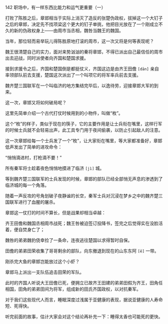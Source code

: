 142 职场中，有一样东西比能力和运气更重要（一）



打败了陈胜之后，章邯相当于实际上消灭了造反的张楚伪政权，拔掉这一个大钉子之后的章邯，决定先不找项梁这个更大的钉子单挑，他把目光放在了一个刚成立不久的新的伪政权身上——由周市当丞相，魏咎当魏王的魏国。

当年，那位轻而易举玩儿得陈胜原地打滚的周市，这一次又将是何等表现呢？



魏王很清楚自己的实力，面对来势汹汹的秦将章邯，不得已派出自己最信任的周市出去迎战，同时派使者向齐国和楚国求援。

接到求援令之后，齐国和楚国倒是都挺仗义，齐国这边是由齐王田儋 `[dān]` 亲自率领部队前去支援，楚国这次派出了一个叫项它的将军率兵前去支援。

魏齐楚三国联军在一个叫临济的地方集结完毕后，以逸待劳，迎接章邯大军的到来。

这一次，章邯又将如何破局呢？



这里先简单介绍一个古代打仗时候用到的小物件，叫做“枚”。

这个“枚”的样子，类似于现在的筷子，它的主要作用是让士兵衔在嘴里，这样行军的时候士兵就不会轻易出声，此工具专门用于夜间偷袭，以防止引起敌人的注意。

这一次章邯给每一个士兵发了一个“枚”，让大家衔在嘴里，等大家都准备好，章邯低声发出了简单的进攻命令：

“悄悄滴进村，打枪滴不要！”

所有秦军将士趁着夜色悄悄地摸进了临济 `[jì]` 城。



等到魏齐楚三国联军的士兵发现的时候，章邯的部队已经全部悄无声息的渗透到了临济城的每一个角落。

随着一声反攻的号角划破子夜静谧的长空，秦军士兵对沉浸在梦乡之中的魏齐楚三国联军进行了血腥的屠杀。

章邯这一仗打的时间不算长，但是战果却相当卓越：

齐王田儋和魏国丞相周市战死；魏王咎被迫签订投降书，签完之后觉得实在没脸活着，便自焚身亡了；

魏咎的弟弟魏豹侥幸捡了一条命，连夜逃往楚国以求得暂时自保。



田儋的弟弟田荣收集了哥哥剩余的部队，向东撤退到现在的山东东阿 `[ē]` 一带。

刚杀完大鱼的章邯岂能放过这个小虾？

章邯马上派出一支队伍追击田荣的军队。

此时的齐国人听说大王田儋已死，便拥立已故齐王田建的弟弟田假为齐王，田角任相国，田角的弟弟田间为将军，组成新的田氏齐国政权，以对抗秦军。



对于我们这些现代人而言，睡眠深度过浅属于亚健康的表现，据说亚健康的人寿命短、死得快。

听完前面的故事，估计大家会对这个结论再补充一下：睡得太香也可能死的更快。

